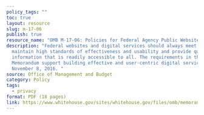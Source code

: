 ```yaml
---
policy_tags: ""
toc: true
layout: resource
slug: m-17-06
publish: true
resource_name: "OMB M-17-06: Policies for Federal Agency Public Websites and Digital Services"
description: "Federal websites and digital services should always meet and
  maintain high standards of effectiveness and usability and provide quality
  information that is readily accessible to all. The requirements in this
  Memorandum support building effective and user-centric digital services. Dated
  November 8, 2016. "
source: Office of Management and Budget
category: Policy
tags:
  - privacy
format: PDF (18 pages)
link: https://www.whitehouse.gov/sites/whitehouse.gov/files/omb/memoranda/2017/m-17-06.pdf
---
```

